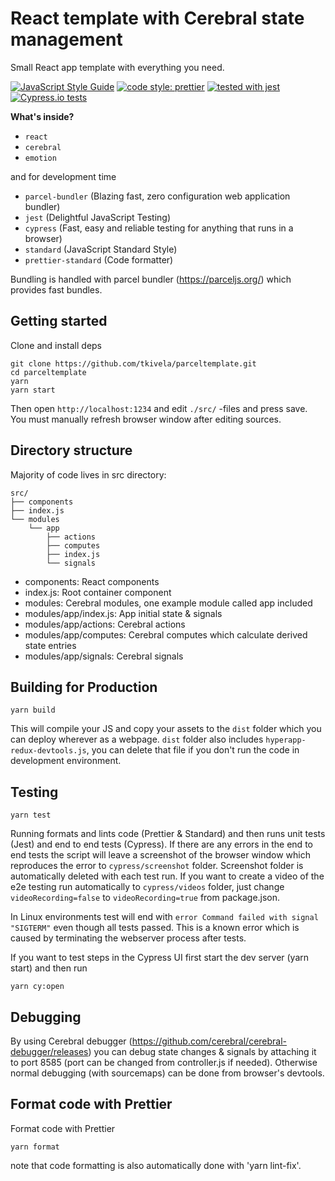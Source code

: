 # React template with Cerebral state management

Small React app template with everything you need.

[![JavaScript Style Guide](https://img.shields.io/badge/code_style-standard-brightgreen.svg)](https://standardjs.com)
[![code style: prettier](https://img.shields.io/badge/code_style-prettier-ff69b4.svg?style=flat-square)](https://github.com/prettier/prettier)
[![tested with jest](https://img.shields.io/badge/tested_with-jest-99424f.svg)](https://github.com/facebook/jest)
[![Cypress.io tests](https://img.shields.io/badge/cypress.io-tests-green.svg?style=flat-square)](https://cypress.io)

**What's inside?**

* `react`
* `cerebral`
* `emotion`

and for development time
* `parcel-bundler` (Blazing fast, zero configuration web application bundler)
* `jest` (Delightful JavaScript Testing)
* `cypress` (Fast, easy and reliable testing for anything that runs in a browser)
* `standard` (JavaScript Standard Style)
* `prettier-standard` (Code formatter)

Bundling is handled with parcel bundler (https://parceljs.org/) which provides fast bundles.

## Getting started

Clone and install deps

```
git clone https://github.com/tkivela/parceltemplate.git
cd parceltemplate
yarn
yarn start
```

Then open `http://localhost:1234` and edit `./src/` -files and press save. You must manually refresh browser window after editing sources.

## Directory structure

Majority of code lives in src directory:

```
src/
├── components
├── index.js
└── modules
    └── app
        ├── actions
        ├── computes
        ├── index.js
        └── signals
```

* components: React components
* index.js: Root container component
* modules: Cerebral modules, one example module called app included
* modules/app/index.js: App initial state & signals 
* modules/app/actions: Cerebral actions
* modules/app/computes: Cerebral computes which calculate derived state entries
* modules/app/signals: Cerebral signals

## Building for Production

```
yarn build
```

This will compile your JS and copy your assets to the `dist` folder which
you can deploy wherever as a webpage. `dist` folder also includes `hyperapp-redux-devtools.js`, you can delete that file if you don't run the code in development environment.

## Testing

```
yarn test
```

Running formats and lints code (Prettier & Standard) and then runs unit tests (Jest) and end to end tests (Cypress). If there are any errors in the end to end tests the script will leave a screenshot of the browser window which reproduces the error to `cypress/screenshot` folder. Screenshot folder is automatically deleted with each test run. If you want to create a video of the e2e testing run automatically to `cypress/videos` folder, just change `videoRecording=false` to `videoRecording=true` from package.json.

In Linux environments test will end with `error Command failed with signal "SIGTERM"` even though all tests passed. This is a known error which is caused by terminating the webserver process after tests.


If you want to test steps in the Cypress UI first start the dev server (yarn start) and then run
```
yarn cy:open
```

## Debugging

By using Cerebral debugger (https://github.com/cerebral/cerebral-debugger/releases) you can debug state changes & signals by attaching it to port 8585 (port can be changed from controller.js if needed). Otherwise normal debugging (with sourcemaps) can be done from browser's devtools.

## Format code with Prettier
Format code with Prettier

```
yarn format
```
note that code formatting is also automatically done with 'yarn lint-fix'.
